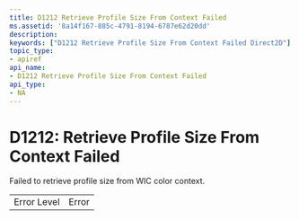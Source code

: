 ```yaml
---
title: D1212 Retrieve Profile Size From Context Failed
ms.assetid: '8a14f167-885c-4791-8194-6787e62d20dd'
description: 
keywords: ["D1212 Retrieve Profile Size From Context Failed Direct2D"]
topic_type:
- apiref
api_name:
- D1212 Retrieve Profile Size From Context Failed
api_type:
- NA
---
```


# D1212: Retrieve Profile Size From Context Failed

Failed to retrieve profile size from WIC color context.



|             |       |
|-------------|-------|
| Error Level | Error |



 

 

 





